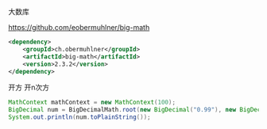 大数库

https://github.com/eobermuhlner/big-math

```xml
<dependency>
    <groupId>ch.obermuhlner</groupId>
    <artifactId>big-math</artifactId>
    <version>2.3.2</version>
</dependency>
```

开方 开n次方

```java
MathContext mathContext = new MathContext(100);
BigDecimal num = BigDecimalMath.root(new BigDecimal("0.99"), new BigDecimal("365"), mathContext);
System.out.println(num.toPlainString());
```